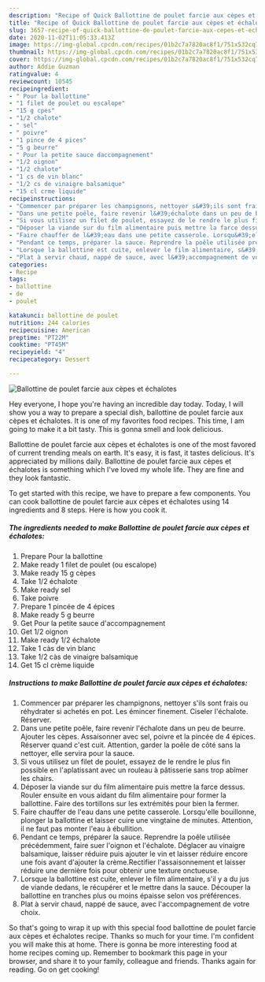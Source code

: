 ```yaml
---
description: "Recipe of Quick Ballottine de poulet farcie aux cèpes et échalotes"
title: "Recipe of Quick Ballottine de poulet farcie aux cèpes et échalotes"
slug: 3657-recipe-of-quick-ballottine-de-poulet-farcie-aux-cepes-et-echalotes
date: 2020-11-02T11:05:33.413Z
image: https://img-global.cpcdn.com/recipes/01b2c7a7820ac8f1/751x532cq70/ballottine-de-poulet-farcie-aux-cepes-et-echalotes-photo-principale-de-la-recette.jpg
thumbnail: https://img-global.cpcdn.com/recipes/01b2c7a7820ac8f1/751x532cq70/ballottine-de-poulet-farcie-aux-cepes-et-echalotes-photo-principale-de-la-recette.jpg
cover: https://img-global.cpcdn.com/recipes/01b2c7a7820ac8f1/751x532cq70/ballottine-de-poulet-farcie-aux-cepes-et-echalotes-photo-principale-de-la-recette.jpg
author: Addie Guzman
ratingvalue: 4
reviewcount: 10545
recipeingredient:
- " Pour la ballottine"
- "1 filet de poulet ou escalope"
- "15 g cpes"
- "1/2 chalote"
- " sel"
- " poivre"
- "1 pince de 4 pices"
- "5 g beurre"
- " Pour la petite sauce daccompagnement"
- "1/2 oignon"
- "1/2 chalote"
- "1 cs de vin blanc"
- "1/2 cs de vinaigre balsamique"
- "15 cl crme liquide"
recipeinstructions:
- "Commencer par préparer les champignons, nettoyer s&#39;ils sont frais ou réhydrater si achetés en pot. Les émincer finement. Ciseler l&#39;échalote. Réserver."
- "Dans une petite poêle, faire revenir l&#39;échalote dans un peu de beurre. Ajouter les cèpes. Assaisonner avec sel, poivre et la pincée de 4 épices. Réserver quand c&#39;est cuit. Attention, garder la poêle de côté sans la nettoyer, elle servira pour la sauce."
- "Si vous utilisez un filet de poulet, essayez de le rendre le plus fin possible en l&#39;aplatissant avec un rouleau à pâtisserie sans trop abîmer les chairs."
- "Déposer la viande sur du film alimentaire puis mettre la farce dessus. Rouler ensuite en vous aidant du film alimentaire pour former la ballottine. Faire des tortillons sur les extrémités pour bien la fermer."
- "Faire chauffer de l&#39;eau dans une petite casserole. Lorsqu&#39;elle bouillonne, plonger la ballottine et laisser cuire une vingtaine de minutes. Attention, il ne faut pas monter l&#39;eau à ébullition."
- "Pendant ce temps, préparer la sauce. Reprendre la poêle utilisée précédemment, faire suer l&#39;oignon et l&#39;échalote. Déglacer au vinaigre balsamique, laisser réduire puis ajouter le vin et laisser réduire encore une fois avant d&#39;ajouter la crème.Rectifier l&#39;assaisonnement et laisser réduire une dernière fois pour obtenir une texture onctueuse."
- "Lorsque la ballottine est cuite, enlever le film alimentaire, s&#39;il y a du jus de viande dedans, le récupérer et le mettre dans la sauce. Découper la ballottine en tranches plus ou moins épaisse selon vos préférences."
- "Plat à servir chaud, nappé de sauce, avec l&#39;accompagnement de votre choix."
categories:
- Recipe
tags:
- ballottine
- de
- poulet

katakunci: ballottine de poulet 
nutrition: 244 calories
recipecuisine: American
preptime: "PT22M"
cooktime: "PT45M"
recipeyield: "4"
recipecategory: Dessert

---
```



![Ballottine de poulet farcie aux cèpes et échalotes](https://img-global.cpcdn.com/recipes/01b2c7a7820ac8f1/751x532cq70/ballottine-de-poulet-farcie-aux-cepes-et-echalotes-photo-principale-de-la-recette.jpg)

Hey everyone, I hope you're having an incredible day today. Today, I will show you a way to prepare a special dish, ballottine de poulet farcie aux cèpes et échalotes. It is one of my favorites food recipes. This time, I am going to make it a bit tasty. This is gonna smell and look delicious.

Ballottine de poulet farcie aux cèpes et échalotes is one of the most favored of current trending meals on earth. It's easy, it is fast, it tastes delicious. It's appreciated by millions daily. Ballottine de poulet farcie aux cèpes et échalotes is something which I've loved my whole life. They are fine and they look fantastic.




To get started with this recipe, we have to prepare a few components. You can cook ballottine de poulet farcie aux cèpes et échalotes using 14 ingredients and 8 steps. Here is how you cook it.

<!--inarticleads1-->

##### The ingredients needed to make Ballottine de poulet farcie aux cèpes et échalotes:

1. Prepare  Pour la ballottine
1. Make ready 1 filet de poulet (ou escalope)
1. Make ready 15 g cèpes
1. Take 1/2 échalote
1. Make ready  sel
1. Take  poivre
1. Prepare 1 pincée de 4 épices
1. Make ready 5 g beurre
1. Get  Pour la petite sauce d&#39;accompagnement
1. Get 1/2 oignon
1. Make ready 1/2 échalote
1. Take 1 càs de vin blanc
1. Take 1/2 càs de vinaigre balsamique
1. Get 15 cl crème liquide




<!--inarticleads2-->

##### Instructions to make Ballottine de poulet farcie aux cèpes et échalotes:

1. Commencer par préparer les champignons, nettoyer s&#39;ils sont frais ou réhydrater si achetés en pot. Les émincer finement. Ciseler l&#39;échalote. Réserver.
1. Dans une petite poêle, faire revenir l&#39;échalote dans un peu de beurre. Ajouter les cèpes. Assaisonner avec sel, poivre et la pincée de 4 épices. Réserver quand c&#39;est cuit. Attention, garder la poêle de côté sans la nettoyer, elle servira pour la sauce.
1. Si vous utilisez un filet de poulet, essayez de le rendre le plus fin possible en l&#39;aplatissant avec un rouleau à pâtisserie sans trop abîmer les chairs.
1. Déposer la viande sur du film alimentaire puis mettre la farce dessus. Rouler ensuite en vous aidant du film alimentaire pour former la ballottine. Faire des tortillons sur les extrémités pour bien la fermer.
1. Faire chauffer de l&#39;eau dans une petite casserole. Lorsqu&#39;elle bouillonne, plonger la ballottine et laisser cuire une vingtaine de minutes. Attention, il ne faut pas monter l&#39;eau à ébullition.
1. Pendant ce temps, préparer la sauce. Reprendre la poêle utilisée précédemment, faire suer l&#39;oignon et l&#39;échalote. Déglacer au vinaigre balsamique, laisser réduire puis ajouter le vin et laisser réduire encore une fois avant d&#39;ajouter la crème.Rectifier l&#39;assaisonnement et laisser réduire une dernière fois pour obtenir une texture onctueuse.
1. Lorsque la ballottine est cuite, enlever le film alimentaire, s&#39;il y a du jus de viande dedans, le récupérer et le mettre dans la sauce. Découper la ballottine en tranches plus ou moins épaisse selon vos préférences.
1. Plat à servir chaud, nappé de sauce, avec l&#39;accompagnement de votre choix.




So that's going to wrap it up with this special food ballottine de poulet farcie aux cèpes et échalotes recipe. Thanks so much for your time. I'm confident you will make this at home. There is gonna be more interesting food at home recipes coming up. Remember to bookmark this page in your browser, and share it to your family, colleague and friends. Thanks again for reading. Go on get cooking!
